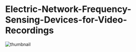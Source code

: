 # Electric-Network-Frequency-Sensing-Devices-for-Video-Recordings


![thumbnail](https://user-images.githubusercontent.com/57178988/211557157-4cab9c94-f2f7-43b2-ab53-363c6ee1be3f.png)
